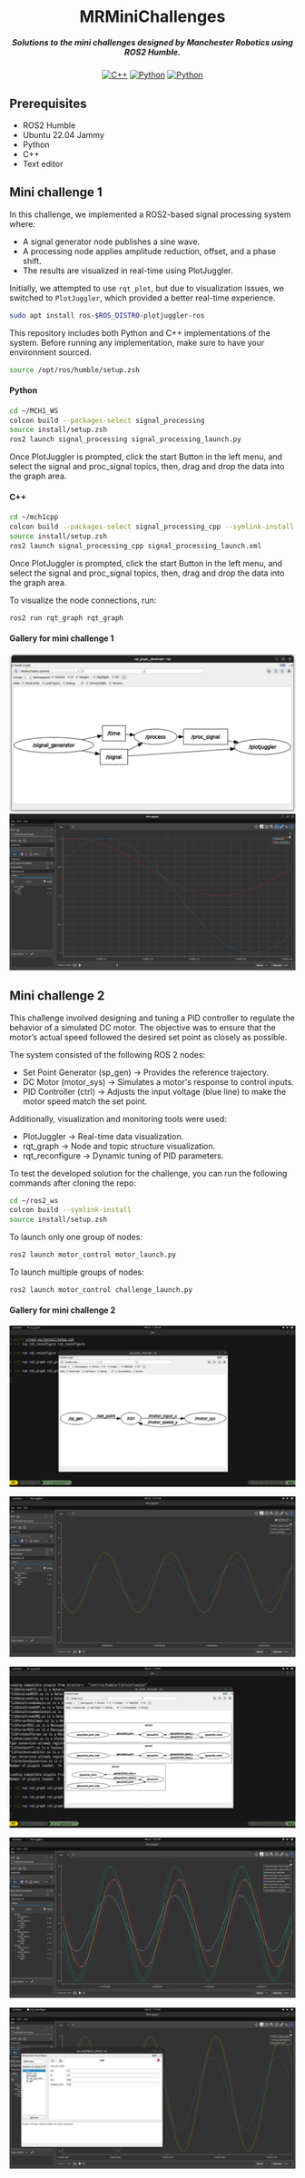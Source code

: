 
<div align="center">

# MRMiniChallenges

##### Solutions to the mini challenges designed by Manchester Robotics using ROS2 Humble. 

[![C++](https://img.shields.io/badge/C++-%2300599C.svg?logo=c%2B%2B&logoColor=white&?style=for-the-badge)](#)
[![Python](https://img.shields.io/badge/Python-3776AB?logo=python&logoColor=fff&?style=for-the-badge)](#)
[![Python](https://img.shields.io/badge/ROS2-Humble-3776AB?logo=ros&logoColor=fff&?style=for-the-badge)](#)

</div>


## Prerequisites

- ROS2 Humble
- Ubuntu 22.04 Jammy
- Python 
- C++
- Text editor 

## Mini challenge 1 


In this challenge, we implemented a ROS2-based signal processing system where:

- A signal generator node publishes a sine wave.
- A processing node applies amplitude reduction, offset, and a phase shift.
- The results are visualized in real-time using PlotJuggler.

Initially, we attempted to use `rqt_plot`, but due to visualization issues, we switched to `PlotJuggler`, which provided a better real-time experience.

```bash
sudo apt install ros-$ROS_DISTRO-plotjuggler-ros
```

This repository includes both Python and C++ implementations of the system. Before running any implementation, make sure to have your environment sourced.


```bash
source /opt/ros/humble/setup.zsh
```

#### Python
```bash
cd ~/MCH1_WS
colcon build --packages-select signal_processing
source install/setup.zsh
ros2 launch signal_processing signal_processing_launch.py
```

Once PlotJuggler is prompted, click the start Button in the left menu, and select the signal and proc_signal topics, then, drag and drop the data into the graph area. 

#### C++
```bash
cd ~/mch1cpp
colcon build --packages-select signal_processing_cpp --symlink-install
source install/setup.zsh
ros2 launch signal_processing_cpp signal_processing_launch.xml
```


Once PlotJuggler is prompted, click the start Button in the left menu, and select the signal and proc_signal topics, then, drag and drop the data into the graph area. 



To visualize the node connections, run:


```bash
ros2 run rqt_graph rqt_graph
```

#### Gallery for mini challenge 1

![graph1](Gallery/graph.jpg)
![plot1](Gallery/plot.jpg)


## Mini challenge 2

This challenge involved designing and tuning a PID controller to regulate the behavior of a simulated DC motor. The objective was to ensure that the motor’s actual speed followed the desired set point as closely as possible.

The system consisted of the following ROS 2 nodes:

- Set Point Generator (sp_gen) → Provides the reference trajectory.
- DC Motor (motor_sys) → Simulates a motor's response to control inputs.
- PID Controller (ctrl) → Adjusts the input voltage (blue line) to make the motor speed match the set point.

Additionally, visualization and monitoring tools were used:

- PlotJuggler → Real-time data visualization.
- rqt_graph → Node and topic structure visualization.
- rqt_reconfigure → Dynamic tuning of PID parameters.


To test the developed solution for the challenge, you can run the following commands after cloning the repo:


```bash 
cd ~/ros2_ws
colcon build --symlink-install
source install/setup.zsh
```

To launch only one group of nodes:
```bash
ros2 launch motor_control motor_launch.py
```

To launch multiple groups of nodes: 
```bash
ros2 launch motor_control challenge_launch.py
```


#### Gallery for mini challenge 2

![graph2](Gallery/graph21group.png)

![plot2](Gallery/plot21group.png)

![graph22](Gallery/graph23groups.png)

![plot22](Gallery/plot23groups.png)

![pid22](Gallery/reconfig2.png)